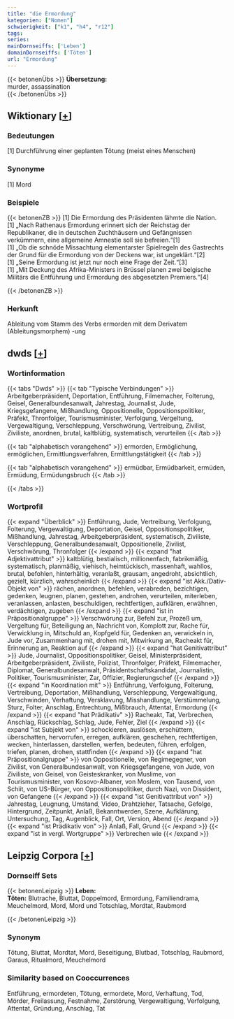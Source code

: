 ```yaml
---
title: "die Ermordung"
kategorien: ["Nomen"]
schwierigkeit: ["k1", "h4", "r12"]
tags:
series:
mainDornseiffs: ['Leben']
domainDornseiffs: ['Töten']
url: "Ermordung"
---
```


{{< betonenÜbs >}}
**Übersetzung:**  
murder, assassination  
{{< /betonenÜbs >}}

## Wiktionary [[+](https://de.wiktionary.org/wiki/Ermordung)]

### Bedeutungen
[1] Durchführung einer geplanten Tötung (meist eines Menschen)  

### Synonyme
[1] Mord  

### Beispiele
{{< betonenZB >}}
[1] Die Ermordung des Präsidenten lähmte die Nation.  
[1] „Nach Rathenaus Ermordung erinnert sich der Reichstag der Republikaner, die in deutschen Zuchthäusern und Gefängnissen verkümmern, eine allgemeine Amnestie soll sie befreien.“[1]  
[1] „Ob die schnöde Missachtung elementarster Spielregeln des Gastrechts der Grund für die Ermordung von der Deckens war, ist ungeklärt.“[2]  
[1] „Seine Ermordung ist jetzt nur noch eine Frage der Zeit.“[3]  
[1] „Mit Deckung des Afrika-Ministers in Brüssel planen zwei belgische Militärs die Entführung und Ermordung des abgesetzten Premiers.“[4]  

{{< /betonenZB >}}
### Herkunft
Ableitung vom Stamm des Verbs ermorden mit dem Derivatem (Ableitungsmorphem) -ung  



## dwds [[+](https://www.dwds.de/wb/Ermordung)]

### Wortinformation
{{< tabs "Dwds" >}}
{{< tab "Typische Verbindungen" >}}
Arbeitgeberpräsident, Deportation, Entführung, Filmemacher, Folterung, Geisel, Generalbundesanwalt, Jahrestag, Journalist, Jude, Kriegsgefangene, Mißhandlung, Oppositionelle, Oppositionspolitiker, Präfekt, Thronfolger, Tourismusminister, Verfolgung, Vergeltung, Vergewaltigung, Verschleppung, Verschwörung, Vertreibung, Zivilist, Ziviliste, anordnen, brutal, kaltblütig, systematisch, verurteilen
{{< /tab >}}

{{< tab "alphabetisch vorangehend" >}}
ermorden, Ermöglichung, ermöglichen, Ermittlungsverfahren, Ermittlungstätigkeit
{{< /tab >}}

{{< tab "alphabetisch vorangehend" >}}
ermüdbar, Ermüdbarkeit, ermüden, Ermüdung, Ermüdungsbruch
{{< /tab >}}

{{< /tabs >}}

### Wortprofil
{{< expand "Überblick" >}} Entführung, Jude, Vertreibung, Verfolgung, Folterung, Vergewaltigung, Deportation, Geisel, Oppositionspolitiker, Mißhandlung, Jahrestag, Arbeitgeberpräsident, systematisch, Ziviliste, Verschleppung, Generalbundesanwalt, Oppositionelle, Zivilist, Verschwörung, Thronfolger {{< /expand >}}
{{< expand "hat Adjektivattribut" >}} kaltblütig, bestialisch, millionenfach, fabrikmäßig, systematisch, planmäßig, viehisch, heimtückisch, massenhaft, wahllos, brutal, befohlen, hinterhältig, veranlaßt, grausam, angedroht, absichtlich, gezielt, kürzlich, wahrscheinlich {{< /expand >}}
{{< expand "ist Akk./Dativ-Objekt von" >}} rächen, anordnen, befehlen, verabreden, bezichtigen, gedenken, leugnen, planen, gestehen, androhen, verurteilen, miterleben, veranlassen, anlasten, beschuldigen, rechtfertigen, aufklären, erwähnen, verdächtigen, zugeben {{< /expand >}}
{{< expand "ist in Präpositionalgruppe" >}} Verschwörung zur, Befehl zur, Prozeß um, Vergeltung für, Beteiligung an, Nachricht von, Komplott zur, Rache für, Verwicklung in, Mitschuld an, Kopfgeld für, Gedenken an, verwickeln in, Jude vor, Zusammenhang mit, drohen mit, Mitwirkung an, Racheakt für, Erinnerung an, Reaktion auf {{< /expand >}}
{{< expand "hat Genitivattribut" >}} Jude, Journalist, Oppositionspolitiker, Geisel, Ministerpräsident, Arbeitgeberpräsident, Ziviliste, Polizist, Thronfolger, Präfekt, Filmemacher, Diplomat, Generalbundesanwalt, Präsidentschaftskandidat, Journalistin, Politiker, Tourismusminister, Zar, Offizier, Regierungschef {{< /expand >}}
{{< expand "in Koordination mit" >}} Entführung, Verfolgung, Folterung, Vertreibung, Deportation, Mißhandlung, Verschleppung, Vergewaltigung, Verschwinden, Verhaftung, Versklavung, Misshandlunge, Verstümmelung, Sturz, Folter, Anschlag, Entrechtung, Mißbrauch, Attentat, Ermordung {{< /expand >}}
{{< expand "hat Prädikativ" >}} Racheakt, Tat, Verbrechen, Anschlag, Rückschlag, Schlag, Jude, Fehler, Ziel {{< /expand >}}
{{< expand "ist Subjekt von" >}} schockieren, auslösen, erschüttern, überschatten, hervorrufen, erregen, aufklären, geschehen, rechtfertigen, wecken, hinterlassen, darstellen, werfen, bedeuten, führen, erfolgen, triefen, planen, drohen, stattfinden {{< /expand >}}
{{< expand "hat Präpositionalgruppe" >}} von Oppositionelle, von Regimegegner, von Zivilist, von Generalbundesanwalt, von Kriegsgefangene, von Jude, von Ziviliste, von Geisel, von Geisteskranker, von Muslime, von Tourismusminister, von Kosovo-Albaner, von Moslem, von Tausend, von Schiit, von US-Bürger, von Oppositionspolitiker, durch Nazi, von Dissident, von Gefangene {{< /expand >}}
{{< expand "ist Genitivattribut von" >}} Jahrestag, Leugnung, Umstand, Video, Drahtzieher, Tatsache, Gefolge, Hintergrund, Zeitpunkt, Anlaß, Bekanntwerden, Szene, Aufklärung, Untersuchung, Tag, Augenblick, Fall, Ort, Version, Abend {{< /expand >}}
{{< expand "ist Prädikativ von" >}} Anlaß, Fall, Grund {{< /expand >}}
{{< expand "ist in vergl. Wortgruppe" >}} Verbrechen wie {{< /expand >}}

## Leipzig Corpora [[+](https://corpora.uni-leipzig.de/en/res?word=Ermordung&corpusId=deu_newscrawl-public_2018)]

### Dornseiff Sets
{{< betonenLeipzig >}}
**Leben:**  
**Töten:** Blutrache, Bluttat, Doppelmord, Ermordung, Familiendrama, Meuchelmord, Mord, Mord und Totschlag, Mordtat, Raubmord  

{{< /betonenLeipzig >}}

### Synonym
Tötung, Bluttat, Mordtat, Mord, Beseitigung, Blutbad, Totschlag, Raubmord, Garaus, Ritualmord, Meuchelmord


### Similarity based on Cooccurrences
Entführung, ermordeten, Tötung, ermordete, Mord, Verhaftung, Tod, Mörder, Freilassung, Festnahme, Zerstörung, Vergewaltigung, Verfolgung, Attentat, Gründung, Anschlag, Tat

